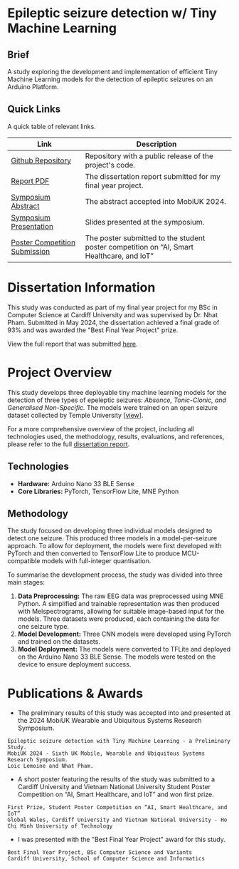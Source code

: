 # Epileptic seizure detection w/ Tiny Machine Learning

## Brief

A study exploring the development and implementation of efficient Tiny Machine Learning models for the detection of epileptic seizures on an Arduino Platform.

## Quick Links

A quick table of relevant links.

| Link                                                                                                    | Description                                                                               |
| ------------------------------------------------------------------------------------------------------- | ----------------------------------------------------------------------------------------- |
| [Github Repository](https://github.com/Loic017/Epileptic-seizure-detection-with-Tiny-Machine-Learning)  | Repository with a public release of the project's code.                                   |
| [Report PDF](https://drive.google.com/file/d/1W1lrBvBA_GrSyujQJyJSLgKLstS-cuaG/view?usp=sharing)        | The dissertation report submitted for my final year project.                              |
| [Symposium Abstract](https://drive.google.com/file/d/1pQN_DtEHovgqvGflyk0JPuxKkfaCsch2/view)            | The abstract accepted into MobiUK 2024.                                                   |
| [Symposium Presentation](https://drive.google.com/file/d/1TmtMetTVWR-L7RV-Mi_2szLccOB_8E8M/view)        | Slides presented at the symposium.                                                        |
| [Poster Competition Submission](https://drive.google.com/file/d/19DpYpvPRJT2Bs0MsdiaXzsJRB14qQat8/view) | The poster submitted to the student poster competition on “AI, Smart Healthcare, and IoT” |

# Dissertation Information

This study was conducted as part of my final year project for my BSc in Computer Science at Cardiff University and was supervised by Dr. Nhat Pham. Submitted in May 2024, the dissertation achieved a final grade of 93% and was awarded the "Best Final Year Project" prize.

View the full report that was submitted [here](https://drive.google.com/file/d/1W1lrBvBA_GrSyujQJyJSLgKLstS-cuaG/view?usp=sharing).

# Project Overview

This study develops three deployable tiny machine learning models for the detection of three types of epeleptic seizures: _Absence, Tonic-Clonic, and Generalised Non-Specific._ The models were trained on an open seizure dataset collected by Temple University [[view](https://isip.piconepress.com/projects/nedc/html/tuh_eeg/#i_rsyn)].

For a more comprehensive overview of the project, including all technologies used, the methodology, results, evaluations, and references, please refer to the full [dissertation report](https://drive.google.com/file/d/1W1lrBvBA_GrSyujQJyJSLgKLstS-cuaG/view?usp=sharing).

## Technologies

-   **Hardware:** Arduino Nano 33 BLE Sense
-   **Core Libraries:** PyTorch, TensorFlow Lite, MNE Python

## Methodology

The study focused on developing three individual models designed to detect one seizure. This produced three models in a model-per-seizure approach. To allow for deployment, the models were first developed with PyTorch and then converted to TensorFlow Lite to produce MCU-compatible models with full-integer quantisation.

To summarise the development process, the study was divided into three main stages:

1. **Data Preprocessing:** The raw EEG data was preprocessed using MNE Python. A simplified and trainable representation was then produced with Melspectrograms, allowing for suitable image-based input for the models. Three datasets were produced, each containing the data for one seizure type.
2. **Model Development:** Three CNN models were developed using PyTorch and trained on the datasets.
3. **Model Deployment:** The models were converted to TFLite and deployed on the Arduino Nano 33 BLE Sense. The models were tested on the device to ensure deployment success.

# Publications & Awards

-   The preliminary results of this study was accepted into and presented at the 2024 MobiUK Wearable and Ubiquitous Systems Research Symposium.

```
Epileptic seizure detection with Tiny Machine Learning - a Preliminary Study.
MobiUK 2024 - Sixth UK Mobile, Wearable and Ubiquitous Systems Research Symposium.
Loic Lemoine and Nhat Pham.
```

-   A short poster featuring the results of the study was submitted to a Cardiff University and Vietnam National University Student Poster Competition on “AI, Smart Healthcare, and IoT” and won first prize.

```
First Prize, Student Poster Competition on “AI, Smart Healthcare, and IoT”
Global Wales, Cardiff University and Vietnam National University - Ho Chi Minh University of Technology
```

-   I was presented with the "Best Final Year Project" award for this study.

```
Best Final Year Project, BSc Computer Science and Variants
Cardiff University, School of Computer Science and Informatics
```
